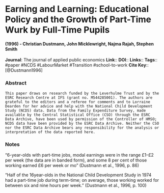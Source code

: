 # Earning and Learning: Educational Policy and the Growth of Part-Time Wurk by Full-Time Pupils
#### (1996) - Christian Dustmann, John Micklewright, Najma Rajah, Stephen Smith
**Journal**: The journal of applied public economics
**Link**:: 
**DOI**:: 
**Links**:: 
**Tags**:: #paper #NCDS #LabourMarket #Transition #school-to-work 
**Cite Key**:: [@Dustmann1996]

### Abstract

```
This paper draws on research funded by the Leverhulme Trust and by the ESRC Research Centre at IFS (grant no. M544285001). The authors are grateful to the editors and a referee for comments and to Lorraine Dearden for her advice and help with the National Child Development Study (NCDS) data. Data from the Family Expenditure Survey, made available by the Central Statistical Office (CSO) through the ESRC Data Archive, have been used by permission of the Controller of HMSO; NCDS data have been provided by the ESRC Data Archive. Neither the CSO nor the ESRC Data Archive bears any responsibility for the analysis or interpretation of the data reported here.
```

### Notes

“6-year-olds with part-time jobs, modal earnings were in the range £1–£2 per week (the data are in banded form), and some 8 per cent of those working earned £6 per week or mo” (Dustmann et al., 1996, p. 86)

“Half of the 16year-olds in the National Child Development Study in 1974 had a part-time job during term-time; on average, those working worked for between six and nine hours per week.” (Dustmann et al., 1996, p. 100)